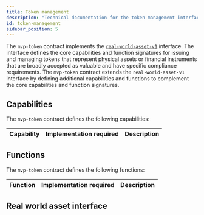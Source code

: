 ```yaml
---
title: Token management
description: "Technical documentation for the token management interface used in the Kadena real world asset (RWA) token standard and demonstrated in the "mvp-token" sample contract."
id: token-management
sidebar_position: 5
---
```


The `mvp-token` contract implements the [`real-world-asset-v1`](https://github.com/kadena-io/RWA-token/blob/main/contracts/real-world-asset/real-world-asset-v1.pact) interface.
The interface defines the core capabilities and function signatures for issuing and managing tokens that represent physical assets or financial instruments that are broadly accepted as valuable and have specific compliance requirements.
The `mvp-token` contract extends the `real-world-asset-v1` interface by defining additional capabilities and functions to complement the core capabilities and function signatures.

## Capabilities

The `mvp-token` contract defines the following capabilities:

| Capability | Implementation&nbsp;required | Description |
| :--------- | :---------------------- | :---------- |

## Functions

The `mvp-token` contract defines the following functions:

| Function | Implementation&nbsp;required | Description |
| :--------- | :---------------------- | :---------- |

## Real world asset interface


